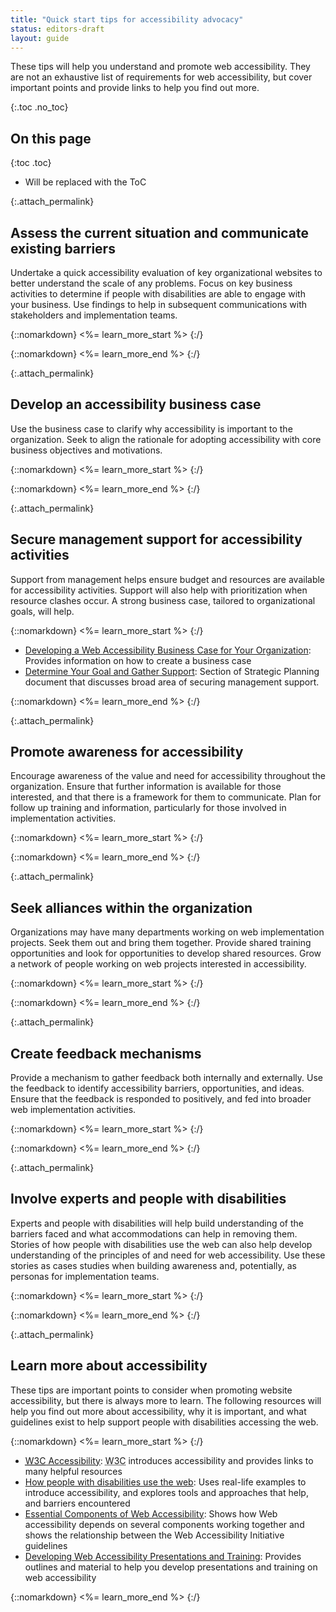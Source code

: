 ```yaml
---
title: "Quick start tips for accessibility advocacy"
status: editors-draft
layout: guide
---
```


These tips will help you understand and promote web accessibility. They are not an exhaustive list of requirements for web accessibility, but cover important points and provide links to help you find out more.

{:.toc .no_toc}
## On this page

{:toc .toc}
* Will be replaced with the ToC

{:.attach_permalink}
## Assess the current situation and communicate existing barriers

Undertake a quick accessibility evaluation of key organizational websites to better understand the scale of any problems. Focus on key business activities to determine if people with disabilities are able to engage with your business. Use findings to help in subsequent communications with stakeholders and implementation teams.

{::nomarkdown}
<%= learn_more_start %>
{:/}

{::nomarkdown}
<%= learn_more_end %>
{:/}

{:.attach_permalink}
## Develop an accessibility business case

Use the business case to clarify why accessibility is important to the organization. Seek to align the rationale for adopting accessibility with core business objectives and motivations. 

{::nomarkdown}
<%= learn_more_start %>
{:/}

{::nomarkdown}
<%= learn_more_end %>
{:/}

{:.attach_permalink}
## Secure management support for accessibility activities

Support from management helps ensure budget and resources are available for accessibility activities. Support will also help with prioritization when resource clashes occur. A strong business case, tailored to organizational goals, will help.

{::nomarkdown}
<%= learn_more_start %>
{:/}

* [Developing a Web Accessibility Business Case for Your Organization](http://www.w3.org/WAI/bcase/Overview.html): Provides information on how to create a business case
* [Determine Your Goal and Gather Support](http://www.w3.org/WAI/impl/#goal): Section of Strategic Planning document that discusses broad area of securing management support.

{::nomarkdown}
<%= learn_more_end %>
{:/}

{:.attach_permalink}
## Promote awareness for accessibility

Encourage awareness of the value and need for accessibility throughout the organization. Ensure that further information is available for those interested, and that there is a framework for them to communicate. Plan for follow up training and information, particularly for those involved in implementation activities. 

{::nomarkdown}
<%= learn_more_start %>
{:/}

{::nomarkdown}
<%= learn_more_end %>
{:/}


{:.attach_permalink}
## Seek alliances within the organization

Organizations may have many departments working on web implementation projects. Seek them out and bring them together. Provide shared training opportunities and look for opportunities to develop shared resources. Grow a network of people working on web projects interested in accessibility.

{::nomarkdown}
<%= learn_more_start %>
{:/}

{::nomarkdown}
<%= learn_more_end %>
{:/}

{:.attach_permalink}
## Create feedback mechanisms

Provide a mechanism to gather feedback both internally and externally. Use the feedback to identify accessibility barriers, opportunities, and ideas. Ensure that the feedback is responded to positively, and fed into broader web implementation activities.

{::nomarkdown}
<%= learn_more_start %>
{:/}

{::nomarkdown}
<%= learn_more_end %>
{:/}

{:.attach_permalink}
## Involve experts and people with disabilities

Experts and people with disabilities will help build understanding of the barriers faced and what accommodations can help in removing them. Stories of how people with disabilities use the web can also help develop understanding of the principles of and need for web accessibility. Use these stories as cases studies when building awareness and, potentially, as personas for implementation teams.

{::nomarkdown}
<%= learn_more_start %>
{:/}

{::nomarkdown}
<%= learn_more_end %>
{:/}

{:.attach_permalink}
## Learn more about accessibility

These tips are important points to consider when promoting website accessibility, but there is always more to learn. The following resources will help you find out more about accessibility, why it is important, and what guidelines exist to help support people with disabilities accessing the web.

{::nomarkdown}
<%= learn_more_start %>
{:/}

* [<abbr title="World Wide Web Consortium">W3C</abbr> Accessibility](/standards/webdesign/accessibility): <abbr title="World Wide Web Consortium">W3C</abbr> introduces accessibility and provides links to many helpful resources
* [How people with disabilities use the web](/WAI/intro/people-use-web): Uses real-life examples to introduce accessibility, and explores tools and approaches that help, and barriers encountered 
* [Essential Components of Web Accessibility](/WAI/intro/components.php):  Shows how Web accessibility depends on several components working together and shows the relationship between the Web Accessibility Initiative guidelines
* [Developing Web Accessibility Presentations and Training](/WAI/training/Overview.html): Provides outlines and material to help you develop presentations and training on web accessibility

{::nomarkdown}
<%= learn_more_end %>
{:/}